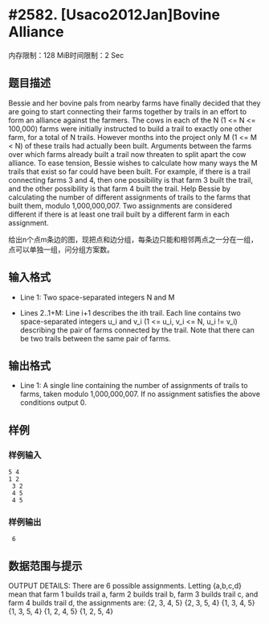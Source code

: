 # #2582. [Usaco2012Jan]Bovine Alliance

内存限制：128 MiB时间限制：2 Sec

## 题目描述

  Bessie and her bovine pals from nearby farms have finally decided that they are going to start connecting their farms together by trails in an effort to form an alliance against the farmers. The cows in each of the N (1 <= N <= 100,000) farms were initially instructed to build a trail to exactly one other farm, for a total of N trails. However months into the project only M (1 <= M < N) of these trails had actually been built. Arguments between the farms over which farms already built a trail now threaten to split apart the cow alliance. To ease tension, Bessie wishes to calculate how many ways the M trails that exist so far could have been built. For example, if there is a trail connecting farms 3 and 4, then one possibility is that farm 3 built the trail, and the other possibility is that farm 4 built the trail. Help Bessie by calculating the number of different assignments of trails to the farms that built them, modulo 1,000,000,007. Two assignments are considered different if there is at least one trail built by a different farm in each assignment. 

给出n个点m条边的图，现把点和边分组，每条边只能和相邻两点之一分在一组，点可以单独一组，问分组方案数。

## 输入格式

* Line 1: Two space-separated integers N and M

 * Lines 2..1+M: Line i+1 describes the ith trail. Each line contains two space-separated integers u_i and v_i (1 <= u_i, v_i <= N, u_i != v_i) describing the pair of farms connected by the trail.  Note that there can be two trails between the same pair of farms. 

## 输出格式

* Line 1: A single line containing the number of assignments of trails to farms, taken modulo 1,000,000,007. If no assignment satisfies the above conditions output 0.

## 样例

### 样例输入

    
    5 4 
    1 2
     3 2
     4 5
     4 5
    

### 样例输出

    
     6 
    

## 数据范围与提示

OUTPUT DETAILS: There are 6 possible assignments. Letting {a,b,c,d} mean that farm 1 builds trail a, farm 2 builds trail b, farm 3 builds trail c, and farm 4 builds trail d, the assignments are: {2, 3, 4, 5} {2, 3, 5, 4} {1, 3, 4, 5} {1, 3, 5, 4} {1, 2, 4, 5} {1, 2, 5, 4} 
